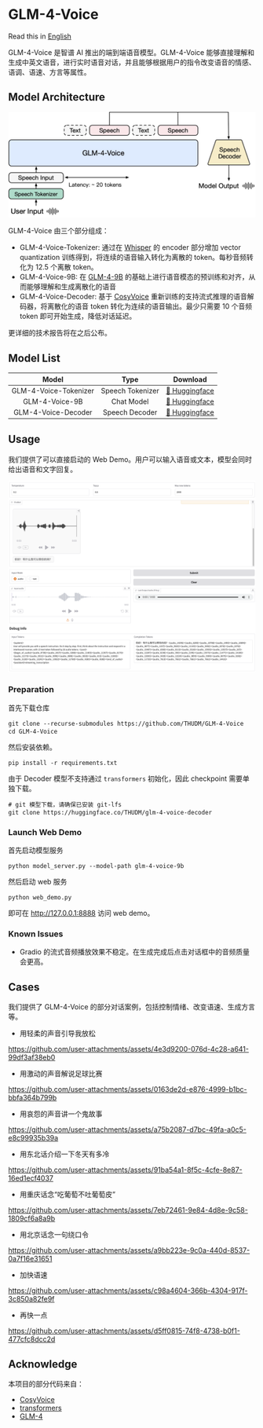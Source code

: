 # GLM-4-Voice
Read this in [English](./README_en.md)

GLM-4-Voice 是智谱 AI 推出的端到端语音模型。GLM-4-Voice 能够直接理解和生成中英文语音，进行实时语音对话，并且能够根据用户的指令改变语音的情感、语调、语速、方言等属性。

## Model Architecture
![Model Architecture](./resources/architecture.jpg)

GLM-4-Voice 由三个部分组成：
* GLM-4-Voice-Tokenizer: 通过在 [Whisper](https://github.com/openai/whisper) 的 encoder 部分增加 vector quantization 训练得到，将连续的语音输入转化为离散的 token。每秒音频转化为 12.5 个离散 token。
* GLM-4-Voice-9B: 在 [GLM-4-9B](https://github.com/THUDM/GLM-4) 的基础上进行语音模态的预训练和对齐，从而能够理解和生成离散化的语音
* GLM-4-Voice-Decoder: 基于 [CosyVoice](https://github.com/FunAudioLLM/CosyVoice) 重新训练的支持流式推理的语音解码器，将离散化的语音 token 转化为连续的语音输出。最少只需要 10 个音频 token 即可开始生成，降低对话延迟。

更详细的技术报告将在之后公布。

## Model List

|         Model         | Type |      Download      |
|:---------------------:| :---: |:------------------:|
| GLM-4-Voice-Tokenizer | Speech Tokenizer | [🤗 Huggingface](https://huggingface.co/THUDM/glm-4-voice-tokenizer) |
|    GLM-4-Voice-9B     | Chat Model |  [🤗 Huggingface](https://huggingface.co/THUDM/glm-4-voice-9b)
| GLM-4-Voice-Decoder   | Speech Decoder |  [🤗 Huggingface](https://huggingface.co/THUDM/glm-4-voice-decoder)

## Usage
我们提供了可以直接启动的 Web Demo。用户可以输入语音或文本，模型会同时给出语音和文字回复。

![](resources/web_demo.png)

### Preparation
首先下载仓库
```shell
git clone --recurse-submodules https://github.com/THUDM/GLM-4-Voice
cd GLM-4-Voice
```
然后安装依赖。
```shell
pip install -r requirements.txt
```
由于 Decoder 模型不支持通过 `transformers` 初始化，因此 checkpoint 需要单独下载。

```shell
# git 模型下载，请确保已安装 git-lfs
git clone https://huggingface.co/THUDM/glm-4-voice-decoder
```

### Launch Web Demo
首先启动模型服务
```shell
python model_server.py --model-path glm-4-voice-9b
```

然后启动 web 服务
```shell
python web_demo.py
```
即可在 http://127.0.0.1:8888 访问 web demo。

### Known Issues
* Gradio 的流式音频播放效果不稳定。在生成完成后点击对话框中的音频质量会更高。

## Cases
我们提供了 GLM-4-Voice 的部分对话案例，包括控制情绪、改变语速、生成方言等。

* 用轻柔的声音引导我放松

https://github.com/user-attachments/assets/4e3d9200-076d-4c28-a641-99df3af38eb0

* 用激动的声音解说足球比赛

https://github.com/user-attachments/assets/0163de2d-e876-4999-b1bc-bbfa364b799b

* 用哀怨的声音讲一个鬼故事

https://github.com/user-attachments/assets/a75b2087-d7bc-49fa-a0c5-e8c99935b39a

* 用东北话介绍一下冬天有多冷

https://github.com/user-attachments/assets/91ba54a1-8f5c-4cfe-8e87-16ed1ecf4037

* 用重庆话念“吃葡萄不吐葡萄皮”

https://github.com/user-attachments/assets/7eb72461-9e84-4d8e-9c58-1809cf6a8a9b

* 用北京话念一句绕口令

https://github.com/user-attachments/assets/a9bb223e-9c0a-440d-8537-0a7f16e31651

  * 加快语速

https://github.com/user-attachments/assets/c98a4604-366b-4304-917f-3c850a82fe9f

  * 再快一点

https://github.com/user-attachments/assets/d5ff0815-74f8-4738-b0f1-477cfc8dcc2d

## Acknowledge
本项目的部分代码来自：
* [CosyVoice](https://github.com/FunAudioLLM/CosyVoice)
* [transformers](https://github.com/huggingface/transformers)
* [GLM-4](https://github.com/THUDM/GLM-4)
